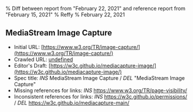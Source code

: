 % Diff between report from "February 22, 2021" and reference report from "February 15, 2021"
% Reffy
% February 22, 2021

## MediaStream Image Capture

- Initial URL: [https://www.w3.org/TR/image-capture/](https://www.w3.org/TR/image-capture/)
- Crawled URL: [undefined](undefined)
- Editor's Draft: [https://w3c.github.io/mediacapture-image/](https://w3c.github.io/mediacapture-image/)
- Spec title: *INS* MediaStream Image Capture / *DEL* "MediaStream Image Capture"
- Missing references for links: *INS* https://www.w3.org/TR/page-visibility/
- Inconsistent references for links: *INS* https://w3c.github.io/permissions/ / *DEL* https://w3c.github.io/mediacapture-main/



